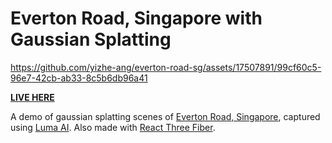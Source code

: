 # Everton Road, Singapore with Gaussian Splatting


https://github.com/yizhe-ang/everton-road-sg/assets/17507891/99cf60c5-96e7-42cb-ab33-8c5b6db96a41


[**LIVE HERE**](https://yizhe-ang.github.io/everton-road-sg/)

A demo of gaussian splatting scenes of [Everton Road, Singapore](https://www.google.com/maps/place/Everton+Rd/@1.2756464,103.8386912,17z/data=!3m1!4b1!4m6!3m5!1s0x31da196eb6c83dc1:0x21fa5d961e862412!8m2!3d1.2756464!4d103.8386912!16s%2Fg%2F1tdb1smt?entry=ttu), captured using [Luma AI](https://github.com/lumalabs/luma-web-examples). Also made with [React Three Fiber](https://docs.pmnd.rs/react-three-fiber/getting-started/introduction).

